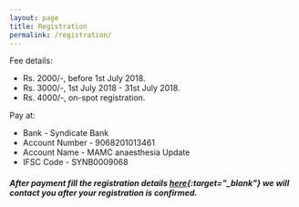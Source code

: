 ```yaml
---
layout: page
title: Registration
permalink: /registration/
---
```


Fee details:
- Rs. 2000/-, before 1st July 2018.
- Rs. 3000/-, 1st July 2018 - 31st July 2018.
- Rs. 4000/-, on-spot registration.

Pay at:
- Bank           - Syndicate Bank
- Account Number - 9068201013461
- Account Name   - MAMC anaesthesia Update
- IFSC Code      - SYNB0009068

##### After payment fill the registration details [here](https://goo.gl/forms/Zzoy8XcSZJkKDtBm1){:target="_blank"} we will contact you after your registration is confirmed.
